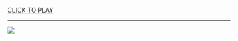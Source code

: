 
<a href="https://premium76.site?title=t_rex_game_unblocked&ref=13M">CLICK TO PLAY</a></h3>
<hr>

<a href="https://premium76.site?title=t_rex_game_unblocked&ref=13M"><img src="https://clearcache.store/games.png"></a>


